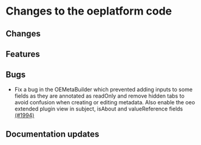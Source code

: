 # Changes to the oeplatform code

## Changes

## Features

## Bugs

- Fix a bug in the OEMetaBuilder which prevented adding inputs to some fields as they are annotated as readOnly and remove hidden tabs to avoid confusion when creating or editing metadata. Also enable the oeo extended plugin view in subject, isAbout and valueReference fields [(#1994)](https://github.com/OpenEnergyPlatform/oeplatform/pull/1994)

## Documentation updates
